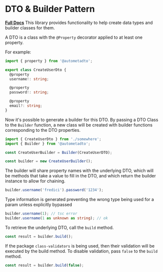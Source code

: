 # DTO & Builder Pattern

[**Full Docs**](https://bendat.github.io/autometa/docs/ui-testing/page-component-model/intro)
This library provides functionality to help create data types and builder classes for them.

A DTO is a class with the `@Property` decorator applied to at least one property.

For example:

```ts
import { property } from '@autometadto';

export class CreateUserDto {
  @property
  username!: string;

  @property
  password!: string;

  @property
  email?: string;
}
```

Now it's possible to generate a builder for this DTO. By passing a
DTO Class to the `Builder` function, a new class will be created with
builder functions corresponding to the DTO properties.

```ts
import { CreateUserDto } from './somewhere';
import { Builder } from '@autometadto';

const CreateUserBuilder = Builder(CreateUserDTO);

const builder = new CreateUserBuilder();
```

The builder will share property names with the underlying DTO, which
will be methods that take a value to fill in the DTO, and which return the builder instance to allow for chaining.

```ts
builder.username('fredici').password('1234');
```

Type information is generated preventing the wrong type being used for a
param unless explicitly bypassed

```ts
builder.username(1); // tsc error
builder.username(1 as unknown as string); // ok
```

To retrieve the underlying DTO, call the `build` method.

```ts
const result = builder.build();
```

If the package `class-validators` is being used, then their validation
will be executed by the build method. To disable validation, pass `false` to the `build` method.

```ts
const result = builder.build(false);
```
